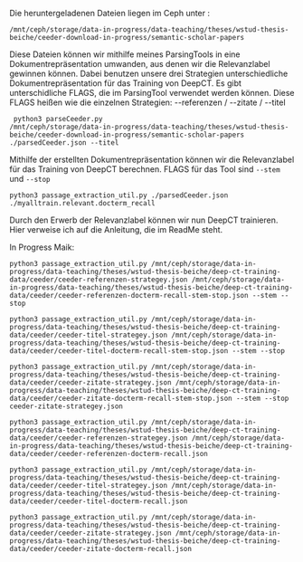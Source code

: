  
Die heruntergeladenen Dateien liegen im Ceph unter :

<code>/mnt/ceph/storage/data-in-progress/data-teaching/theses/wstud-thesis-beiche/ceeder-download-in-progress/semantic-scholar-papers</code>

Diese Dateien können wir mithilfe meines ParsingTools in eine Dokumentrepräsentation umwanden, aus denen wir die Relevanzlabel gewinnen können. Dabei benutzen unsere drei Strategien unterschiedliche Dokumentrepräsentation für das Training von DeepCT. Es gibt unterschidliche FLAGS, die  im ParsingTool verwendet werden können.
Diese FLAGS heißen wie die einzelnen Strategien: --referenzen / --zitate / --titel

<code> python3 parseCeeder.py /mnt/ceph/storage/data-in-progress/data-teaching/theses/wstud-thesis-beiche/ceeder-download-in-progress/semantic-scholar-papers ./parsedCeeder.json --titel </code>

Mithilfe der erstellten Dokumentrepräsentation können wir die Relevanzlabel für das Training von DeepCT berechnen. FLAGS für das Tool sind <code>--stem</code> und <code>--stop</code>

<code>python3 passage_extraction_util.py ./parsedCeeder.json ./myalltrain.relevant.docterm_recall</code>

Durch den Erwerb der Relevanzlabel können wir nun DeepCT trainieren. Hier verweise ich auf die Anleitung, die im ReadMe steht.



In Progress Maik:

```
python3 passage_extraction_util.py /mnt/ceph/storage/data-in-progress/data-teaching/theses/wstud-thesis-beiche/deep-ct-training-data/ceeder/ceeder-referenzen-strategey.json /mnt/ceph/storage/data-in-progress/data-teaching/theses/wstud-thesis-beiche/deep-ct-training-data/ceeder/ceeder-referenzen-docterm-recall-stem-stop.json --stem --stop

python3 passage_extraction_util.py /mnt/ceph/storage/data-in-progress/data-teaching/theses/wstud-thesis-beiche/deep-ct-training-data/ceeder/ceeder-titel-strategey.json /mnt/ceph/storage/data-in-progress/data-teaching/theses/wstud-thesis-beiche/deep-ct-training-data/ceeder/ceeder-titel-docterm-recall-stem-stop.json --stem --stop

python3 passage_extraction_util.py /mnt/ceph/storage/data-in-progress/data-teaching/theses/wstud-thesis-beiche/deep-ct-training-data/ceeder/ceeder-zitate-strategey.json /mnt/ceph/storage/data-in-progress/data-teaching/theses/wstud-thesis-beiche/deep-ct-training-data/ceeder/ceeder-zitate-docterm-recall-stem-stop.json --stem --stop
ceeder-zitate-strategey.json

python3 passage_extraction_util.py /mnt/ceph/storage/data-in-progress/data-teaching/theses/wstud-thesis-beiche/deep-ct-training-data/ceeder/ceeder-referenzen-strategey.json /mnt/ceph/storage/data-in-progress/data-teaching/theses/wstud-thesis-beiche/deep-ct-training-data/ceeder/ceeder-referenzen-docterm-recall.json

python3 passage_extraction_util.py /mnt/ceph/storage/data-in-progress/data-teaching/theses/wstud-thesis-beiche/deep-ct-training-data/ceeder/ceeder-titel-strategey.json /mnt/ceph/storage/data-in-progress/data-teaching/theses/wstud-thesis-beiche/deep-ct-training-data/ceeder/ceeder-titel-docterm-recall.json

python3 passage_extraction_util.py /mnt/ceph/storage/data-in-progress/data-teaching/theses/wstud-thesis-beiche/deep-ct-training-data/ceeder/ceeder-zitate-strategey.json /mnt/ceph/storage/data-in-progress/data-teaching/theses/wstud-thesis-beiche/deep-ct-training-data/ceeder/ceeder-zitate-docterm-recall.json
```

